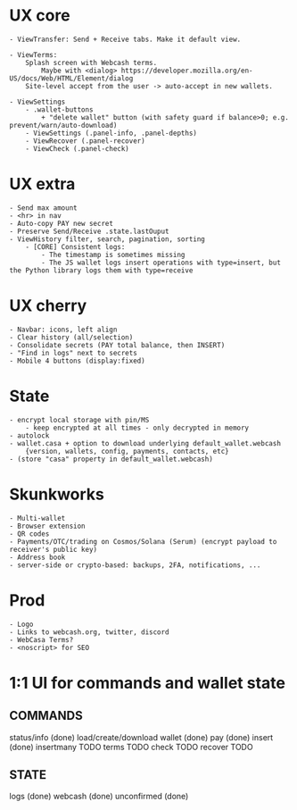 # UX core
	- ViewTransfer: Send + Receive tabs. Make it default view.

	- ViewTerms:
		Splash screen with Webcash terms.
			Maybe with <dialog> https://developer.mozilla.org/en-US/docs/Web/HTML/Element/dialog
		Site-level accept from the user -> auto-accept in new wallets.

	- ViewSettings
		- .wallet-buttons
			+ "delete wallet" button (with safety guard if balance>0; e.g. prevent/warn/auto-download)
		- ViewSettings (.panel-info, .panel-depths)
		- ViewRecover (.panel-recover)
		- ViewCheck (.panel-check)

# UX extra
	- Send max amount
	- <hr> in nav
	- Auto-copy PAY new secret
	- Preserve Send/Receive .state.lastOuput
	- ViewHistory filter, search, pagination, sorting
		- [CORE] Consistent logs:
			- The timestamp is sometimes missing
			- The JS wallet logs insert operations with type=insert, but the Python library logs them with type=receive

# UX cherry
	- Navbar: icons, left align
	- Clear history (all/selection)
	- Consolidate secrets (PAY total balance, then INSERT)
	- "Find in logs" next to secrets
	- Mobile 4 buttons (display:fixed)

# State
	- encrypt local storage with pin/MS
		- keep encrypted at all times - only decrypted in memory
	- autolock
	- wallet.casa + option to download underlying default_wallet.webcash
		{version, wallets, config, payments, contacts, etc}
	- (store "casa" property in default_wallet.webcash)

# Skunkworks
	- Multi-wallet
	- Browser extension
	- QR codes
	- Payments/OTC/trading on Cosmos/Solana (Serum) (encrypt payload to receiver's public key)
	- Address book
	- server-side or crypto-based: backups, 2FA, notifications, ...

# Prod
    - Logo
	- Links to webcash.org, twitter, discord
	- WebCasa Terms?
	- <noscript> for SEO

# 1:1 UI for commands and wallet state

## COMMANDS
status/info (done)
load/create/download wallet (done)
pay (done)
insert (done)
insertmany TODO
terms TODO
check TODO
recover TODO

## STATE
logs (done)
webcash (done)
unconfirmed (done)
